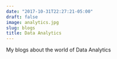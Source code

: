 ```yaml
---
date: "2017-10-31T22:27:21-05:00"
draft: false
image: analytics.jpg
slug: blogs
title: Data Analytics
---
```


My blogs about the world of Data Analytics